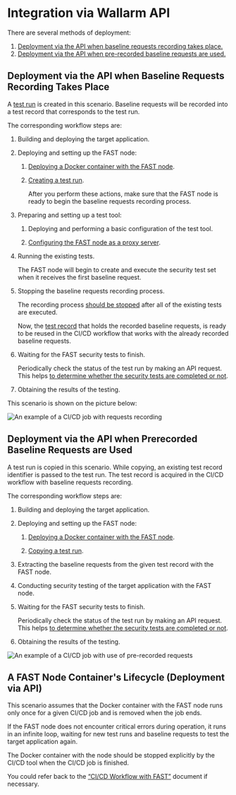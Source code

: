 [img-sample-job-recording]:     ../../images/fast/poc/en/integration-overview/sample-job.png
[img-sample-job-no-recording]:  ../../images/fast/poc/en/integration-overview/sample-job-no-recording.png

[doc-testrun]:                  ../operations/internals.md#test-run
[doc-container-deployment]:     node-deployment.md#deployment-of-the-docker-container
[doc-testrun-creation]:         node-deployment.md#creating-a-test-run 
[doc-testrun-copying]:          node-deployment.md#copying-a-test-run     
[doc-proxy-configuration]:      proxy-configuration.md
[doc-stopping-recording]:       stopping-recording.md
[doc-testrecord]:               ../operations/internals.md#test-record
[doc-waiting-for-tests]:        waiting-for-tests.md

[anchor-recording]:             #deployment-via-the-api-when-baseline-requests-recording-takes-place 
[anchor-no-recording]:          #deployment-via-the-api-when-prerecorded-baseline-requests-are-used

[doc-integration-overview]:     integration-overview.md

#   Integration via Wallarm API

There are several methods of deployment:
1.  [Deployment via the API when baseline requests recording takes place.][anchor-recording]
2.  [Deployment via the API when pre-recorded baseline requests are used.][anchor-no-recording]


##  Deployment via the API when Baseline Requests Recording Takes Place

A [test run][doc-testrun] is created in this scenario. Baseline requests will be recorded into a test record that corresponds to the test run.

The corresponding workflow steps are:

1.  Building and deploying the target application.

2.  Deploying and setting up the FAST node:
    
    1.  [Deploying a Docker container with the FAST node][doc-container-deployment].
    
    2.  [Creating a test run][doc-testrun-creation].
    
        After you perform these actions, make sure that the FAST node is ready to begin the baseline requests recording process.
    
3.  Preparing and setting up a test tool:
    
    1.  Deploying and performing a basic configuration of the test tool.
    
    2.  [Configuring the FAST node as a proxy server][doc-proxy-configuration].
    
4.  Running the existing tests.
    
    The FAST node will begin to create and execute the security test set when it receives the first baseline request.
    
5.  Stopping the baseline requests recording process.
    
    The recording process [should be stopped][doc-stopping-recording] after all of the existing tests are executed.
    
    Now, the [test record][doc-testrecord] that holds the recorded baseline requests, is ready to be reused in the CI/CD workflow that works with the already recorded baseline requests.  
    
6.  Waiting for the FAST security tests to finish.
    
    Periodically check the status of the test run by making an API request. This helps [to determine whether the security tests are completed or not][doc-waiting-for-tests].
    
7.  Obtaining the results of the testing.

This scenario is shown on the picture below:

![An example of a CI/CD job with requests recording][img-sample-job-recording]


##  Deployment via the API when Prerecorded Baseline Requests are Used

A test run is copied in this scenario. While copying, an existing test record identifier is passed to the test run. The test record is acquired in the CI/CD workflow with baseline requests recording.

The corresponding workflow steps are:

1.  Building and deploying the target application.

2.  Deploying and setting up the FAST node:
    
    1.  [Deploying a Docker container with the FAST node][doc-container-deployment].
    
    2.  [Copying a test run][doc-testrun-copying].    

3.  Extracting the baseline requests from the given test record with the FAST node. 

4.  Conducting security testing of the target application with the FAST node.

5.  Waiting for the FAST security tests to finish.
    
    Periodically check the status of the test run by making an API request. This helps [to determine whether the security tests are completed or not][doc-waiting-for-tests].
    
6.  Obtaining the results of the testing.

![An example of a CI/CD job with use of pre-recorded requests][img-sample-job-no-recording]   


##  A FAST Node Container's Lifecycle (Deployment via API)

This scenario assumes that the Docker container with the FAST node runs only once for a given CI/CD job and is removed when the job ends.
 
If the FAST node does not encounter critical errors during operation, it runs in an infinite loop, waiting for new test runs and baseline requests to test the target application again.
  
The Docker container with the node should be stopped explicitly by the CI/CD tool when the CI/CD job is finished. 

<!-- -->
You could refer back to the [“CI/CD Workflow with FAST”][doc-integration-overview] document if necessary.
